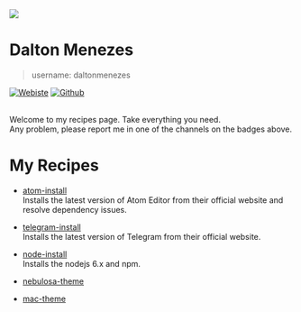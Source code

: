 <img src="https://avatars0.githubusercontent.com/u/1149845?v=3&s=160"/>

# Dalton Menezes
> username: daltonmenezes

[![Webiste](https://img.shields.io/badge/website--blue.svg)](https://daltonmenezes.github.io/)
[![Github](https://img.shields.io/badge/github--blue.svg)](https://www.github.com/daltonmenezes)

<br/>
Welcome to my recipes page. Take everything you need.<br/>
Any problem, please report me in one of the channels on the badges above.

<br/>

# My Recipes
- [atom-install](https://github.com/uni-linux/recipes/tree/master/src/daltonmenezes/atom-install)<br/>
  Installs the latest version of Atom Editor from their official website and resolve dependency issues.

- [telegram-install](https://github.com/uni-linux/recipes/tree/master/src/daltonmenezes/telegram-install)<br/>
  Installs the latest version of Telegram from their official website.

- [node-install](https://github.com/uni-linux/recipes/tree/master/src/daltonmenezes/node-install)<br/>
  Installs the nodejs 6.x and npm.

- [nebulosa-theme](https://github.com/uni-linux/recipes/tree/master/src/daltonmenezes/nebulosa-theme)<br/>

- [mac-theme](https://github.com/uni-linux/recipes/tree/master/src/daltonmenezes/mac-theme)<br/>

